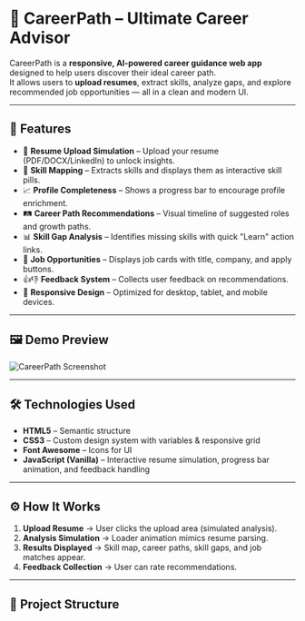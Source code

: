 # 🌟 CareerPath – Ultimate Career Advisor

CareerPath is a **responsive, AI-powered career guidance web app** designed to help users discover their ideal career path.  
It allows users to **upload resumes**, extract skills, analyze gaps, and explore recommended job opportunities — all in a clean and modern UI.

---

## 🚀 Features
- 📄 **Resume Upload Simulation** – Upload your resume (PDF/DOCX/LinkedIn) to unlock insights.
- 🧩 **Skill Mapping** – Extracts skills and displays them as interactive skill pills.
- 📈 **Profile Completeness** – Shows a progress bar to encourage profile enrichment.
- 🛤️ **Career Path Recommendations** – Visual timeline of suggested roles and growth paths.
- 📊 **Skill Gap Analysis** – Identifies missing skills with quick "Learn" action links.
- 💼 **Job Opportunities** – Displays job cards with title, company, and apply buttons.
- 👍👎 **Feedback System** – Collects user feedback on recommendations.
- 📱 **Responsive Design** – Optimized for desktop, tablet, and mobile devices.

---

## 🖼️ Demo Preview
![CareerPath Screenshot](https://via.placeholder.com/1000x500.png?text=CareerPath+Preview)

---

## 🛠️ Technologies Used
- **HTML5** – Semantic structure
- **CSS3** – Custom design system with variables & responsive grid
- **Font Awesome** – Icons for UI
- **JavaScript (Vanilla)** – Interactive resume simulation, progress bar animation, and feedback handling

---

## ⚙️ How It Works
1. **Upload Resume** → User clicks the upload area (simulated analysis).
2. **Analysis Simulation** → Loader animation mimics resume parsing.
3. **Results Displayed** → Skill map, career paths, skill gaps, and job matches appear.
4. **Feedback Collection** → User can rate recommendations.

---

## 📂 Project Structure
